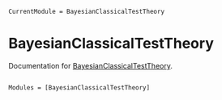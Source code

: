 ```@meta
CurrentModule = BayesianClassicalTestTheory
```

# BayesianClassicalTestTheory

Documentation for [BayesianClassicalTestTheory](https://github.com/p-gw/BayesianClassicalTestTheory.jl).

```@index
```

```@autodocs
Modules = [BayesianClassicalTestTheory]
```
